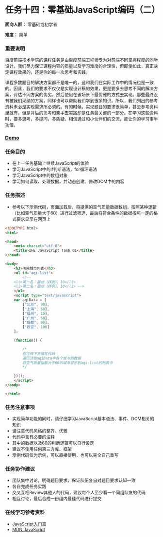 # 任务十四：零基础JavaScript编码（二）

**面向人群：**
零基础或初学者

**难度：**
简单

### 重要说明

百度前端技术学院的课程任务是由百度前端工程师专为对前端不同掌握程度的同学设计。我们尽力保证课程内容的质量以及学习难度的合理性，但即使如此，真正决定课程效果的，还是你的每一次思考和实践。

课程多数题目的解决方案都不是唯一的，这和我们在实际工作中的情况也是一致的。因此，我们的要求不仅仅是实现设计稿的效果，更是要多去思考不同的解决方案，评估不同方案的优劣，然后使用在该场景下最优雅的方式去实现。那些最终没有被我们采纳的方案，同样也可以帮助我们学到很多知识。所以，我们列出的参考资料未必是实现需求所必须的。有的时候，实现题目的要求很简单，甚至参考资料里就有，但是背后的思考和亲手去实践却是任务最关键的一部分。在学习这些资料时，要多思考，多提问，多质疑。相信通过和小伙伴们的交流，能让你的学习事半功倍。

### [Demo](https://miuchan.github.io/demo/baidu-ife-task/task_2_14/index.html)

### 任务目的

- 在上一任务基础上继续JavaScript的体验
- 学习JavaScript中的if判断语法，for循环语法
- 学习JavaScript中的数组对象
- 学习如何读取、处理数据，并动态创建、修改DOM中的内容

### 任务描述

- 参考以下示例代码，页面加载后，将提供的空气质量数据数组，按照某种逻辑（比如空气质量大于60）进行过滤筛选，最后将符合条件的数据按照一定的格式要求显示在网页上

``` html
<!DOCTYPE html>
<html>

<head>
    <meta charset="utf-8">
    <title>IFE JavaScript Task 01</title>
</head>

<body>
    <h3>污染城市列表</h3>
    <ul id="aqi-list">
        <!--   
    <li>第一名：福州（样例），10</li>
    <li>第二名：福州（样例），10</li> -->
    </ul>
    <script type="text/javascript">
    var aqiData = [
        ["北京", 90],
        ["上海", 50],
        ["福州", 10],
        ["广州", 50],
        ["成都", 90],
        ["西安", 100]
    ];

    (function() {

        /*
        在注释下方编写代码
        遍历读取aqiData中各个城市的数据
        将空气质量指数大于60的城市显示到aqi-list的列表中
        */

    })();
    </script>
</body>

</html>


```

### 任务注意事项

- 实现简单功能的同时，请仔细学习JavaScript基本语法、事件、DOM相关的知识
- 请注意代码风格的整齐、优雅
- 代码中含有必要的注释
- 其中的数据以及60的判断逻辑可以自行设定
- 建议不使用任何第三方库、框架
- 示例代码仅为示例，可以直接使用，也可以完全自己重写

### 任务协作建议

- 团队集中讨论，明确题目要求，保证队伍各自对题目要求认知一致
- 各自完成任务实践
- 交叉互相Review其他人的代码，建议每个人至少看一个同组队友的代码
- 相互讨论，最后合成一份组内最佳代码进行提交

### 在线学习参考资料

- [JavaScript入门篇](http://www.imooc.com/view/36)
- [MDN JavaScript](https://developer.mozilla.org/zh-CN/docs/Web/JavaScript)